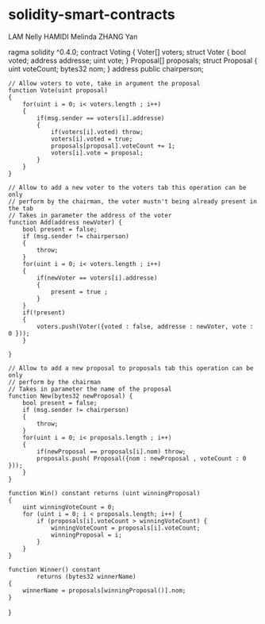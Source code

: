 # solidity-smart-contracts
LAM Nelly 
HAMIDI Melinda
ZHANG Yan

ragma solidity ^0.4.0;
contract Voting {
    Voter[] voters;
    struct Voter {
        bool voted;
        address addresse;
        uint vote;
    }
    Proposal[]  proposals;
    struct Proposal {
        uint voteCount;
        bytes32 nom;
    }
    address public chairperson;

    // Allow voters to vote, take in argument the proposal
    function Vote(uint proposal)
    {
        for(uint i = 0; i< voters.length ; i++)
        {
            if(msg.sender == voters[i].addresse)
            {
                if(voters[i].voted) throw;
                voters[i].voted = true;
                proposals[proposal].voteCount += 1;
                voters[i].vote = proposal;
            }
        }
    }

    // Allow to add a new voter to the voters tab this operation can be only
    // perform by the chairman, the voter mustn't being already present in the tab
    // Takes in parameter the address of the voter
    function Add(address newVoter) {
        bool present = false;
        if (msg.sender != chairperson)
        {
            throw;
        }
        for(uint i = 0; i< voters.length ; i++)
        {
            if(newVoter == voters[i].addresse)
            {
                present = true ;
            }
        }
        if(!present)
        {
            voters.push(Voter({voted : false, addresse : newVoter, vote : 0 }));
        }

    }

    // Allow to add a new proposal to proposals tab this operation can be only
    // perform by the chairman
    // Takes in parameter the name of the proposal
    function New(bytes32 newProposal) {
        bool present = false;
        if (msg.sender != chairperson)
        {
            throw;
        }
        for(uint i = 0; i< proposals.length ; i++)
        {
            if(newProposal == proposals[i].nom) throw;
            proposals.push( Proposal({nom : newProposal , voteCount : 0 }));
        }
    }

    function Win() constant returns (uint winningProposal)
    {
        uint winningVoteCount = 0;
        for (uint i = 0; i < proposals.length; i++) {
            if (proposals[i].voteCount > winningVoteCount) {
                winningVoteCount = proposals[i].voteCount;
                winningProposal = i;
            }
        }
    }

    function Winner() constant
            returns (bytes32 winnerName)
    {
        winnerName = proposals[winningProposal()].nom;
    }
}
